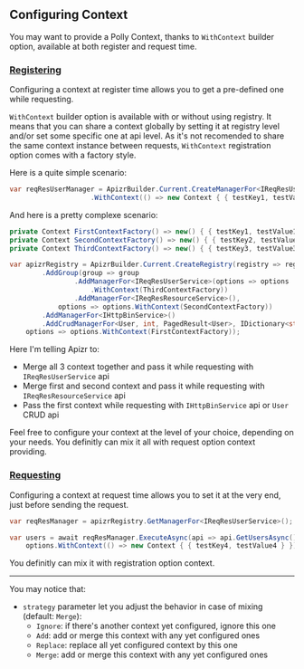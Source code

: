 ﻿## Configuring Context

You may want to provide a Polly Context, thanks to `WithContext` builder option, available at both register and request time.

### [Registering](#tab/tabid-registering)

Configuring a context at register time allows you to get a pre-defined one while requesting.

`WithContext` builder option is available with or without using registry.
It means that you can share a context globally by setting it at registry level and/or set some specific one at api level.
As it's not recomended to share the same context instance between requests, `WithContext` registration option comes with a factory style.

Here is a quite simple scenario:
```csharp
var reqResUserManager = ApizrBuilder.Current.CreateManagerFor<IReqResUserService>(options => options
                    .WithContext(() => new Context { { testKey1, testValue1 } }));
```

And here is a pretty complexe scenario:
```csharp
private Context FirstContextFactory() => new() { { testKey1, testValue1 } };
private Context SecondContextFactory() => new() { { testKey2, testValue2 } };
private Context ThirdContextFactory() => new() { { testKey3, testValue3 } };

var apizrRegistry = ApizrBuilder.Current.CreateRegistry(registry => registry
        .AddGroup(group => group
                .AddManagerFor<IReqResUserService>(options => options
                    .WithContext(ThirdContextFactory))
                .AddManagerFor<IReqResResourceService>(),
            options => options.WithContext(SecondContextFactory))
        .AddManagerFor<IHttpBinService>()
        .AddCrudManagerFor<User, int, PagedResult<User>, IDictionary<string, object>>(),
    options => options.WithContext(FirstContextFactory));
```

Here I'm telling Apizr to:
- Merge all 3 context together and pass it while requesting with ```IReqResUserService``` api
- Merge first and second context and pass it while requesting with ```IReqResResourceService``` api
- Pass the first context while requesting with ```IHttpBinService``` api or ```User``` CRUD api

Feel free to configure your context at the level of your choice, depending on your needs.
You definitly can mix it all with request option context providing.

### [Requesting](#tab/tabid-requesting)

Configuring a context at request time allows you to set it at the very end, just before sending the request.

```csharp
var reqResManager = apizrRegistry.GetManagerFor<IReqResUserService>();

var users = await reqResManager.ExecuteAsync(api => api.GetUsersAsync(), options => 
    options.WithContext(() => new Context { { testKey4, testValue4 } }));
```

You definitly can mix it with registration option context.

***

You may notice that:
- ```strategy``` parameter let you adjust the behavior in case of mixing (default: ```Merge```):
  - ```Ignore```: if there's another context yet configured, ignore this one
  - ```Add```: add or merge this context with any yet configured ones
  - ```Replace```: replace all yet configured context by this one
  - ```Merge```: add or merge this context with any yet configured ones